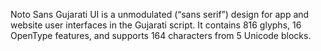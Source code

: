 Noto Sans Gujarati UI is a unmodulated (“sans serif”) design for app and website user interfaces in the Gujarati script. It contains 816 glyphs, 16 OpenType features, and supports 164 characters from 5 Unicode blocks.